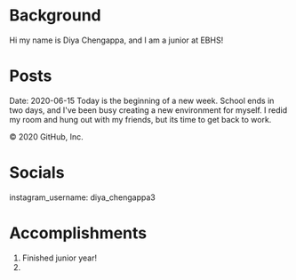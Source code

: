 # Background 
Hi my name is Diya Chengappa, and I am a junior at EBHS!

# Posts
Date: 2020-06-15
Today is the beginning of a new week. School ends in two days, and I've been busy creating a new environment for myself. I redid my room and hung out with my friends, but its time to get back to work.

© 2020 GitHub, Inc.

# Socials
instagram_username: diya_chengappa3

# Accomplishments
1. Finished junior year!
2. 
